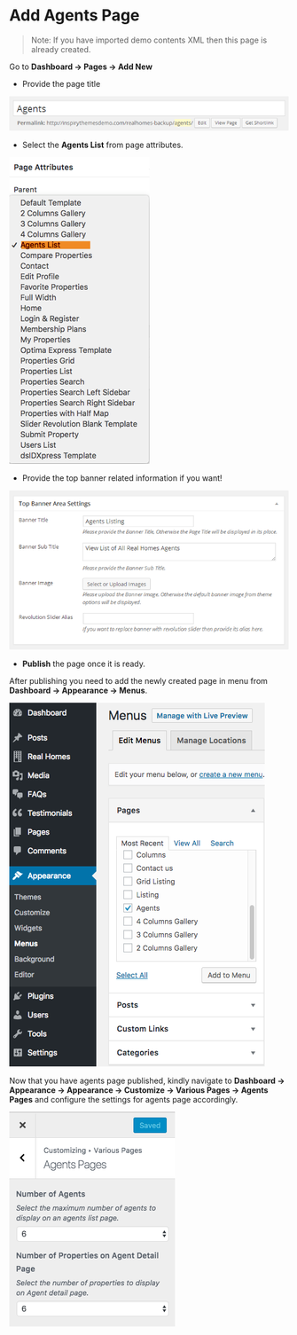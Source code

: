 # Add Agents Page

> Note: If you have imported demo contents XML then this page is already created.

Go to **Dashboard → Pages → Add New**

- Provide the page title

![Add Gallery Page](images/create-pages/add-agent-page.png)

- Select the **Agents List** from page attributes.

![Add Gallery Page](images/create-pages/agent-listing-template.png)

- Provide the top banner related information if you want!

![Add Gallery Page](images/create-pages/agent-banner-area-settings.png)

- **Publish** the page once it is ready.

After publishing you need to add the newly created page in menu from **Dashboard → Appearance → Menus**. 

![Add Agents Page to Menu](images/create-pages/add-agents-page-menu.png)

Now that you have agents page published, kindly navigate to **Dashboard → Appearance → Appearance → Customize → Various Pages → Agents Pages** and configure the settings for agents page accordingly. 

![Agents Page Customizer Settings](images/create-pages/agents-page-customizer-settings.png)
